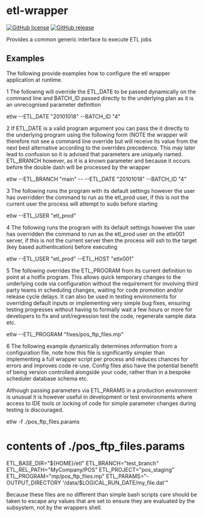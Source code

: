 # etl-wrapper

[![GitHub license](https://img.shields.io/badge/license-GPLv3-blue.svg)](https://raw.githubusercontent.com/NeoOrigin/etl-wrapper/master/LICENSE)
[![GitHub release](https://img.shields.io/github/release/NeoOrigin/etl-wrapper.svg)](https://github.com/NeoOrigin/etl-wrapper/releases/latest)

Provides a common generic interface to execute ETL jobs

## Examples

The following provide examples how to configure the etl wrapper application at runtime.

1 The following will override the ETL_DATE to be passed dynamically on the command line and BATCH_ID passed directly to the underlying plan as it is an unrecognised parameter definition

etlw --ETL_DATE "20101018" --BATCH_ID "4"


2 If ETL_DATE is a valid program argument you can pass the it directly to the underlying program using the following form (NOTE the wrapper will therefore not see a command line override but will receive its value from the next best alternative according to the overrides precedence.  This may later lead to confusion so it is advised that parameters are uniquely named.  ETL_BRANCH however, as it is a known parameter and because it occurs before the double dash will be processed by the wrapper

etlw --ETL_BRANCH "main" -- --ETL_DATE "20101018" --BATCH_ID "4"


3 The following runs the program with its default settings however the user has overridden the command to run as the etl_prod user, if this is not the current user the process will attempt to sudo before starting

etlw --ETL_USER "etl_prod"


4 The following runs the program with its default settings however the user has overridden the command to run as the etl_prod user on the etlx001 server, if this is not the current server then the process will ssh to the target (key based authentication) before executing

etlw --ETL_USER "etl_prod" --ETL_HOST "etlx001"


5 The following overrides the ETL_PROGRAM from its current definition to point at a hotfix program. This allows quick temporary changes to the underlying code via configuration without the requirement for involving third party teams in scheduling changes, waiting for code promotion and/or release cycle delays.  It can also be used in testing environments for overriding default inputs or implementing very simple bug fixes, ensuring testing progresses without having to formally wait a few hours or more for developers to fix and unit/regression test the code, regenerate sample data etc.

etlw --ETL_PROGRAM "fixes/pos_ftp_files.mp"


6 The following example dynamically determines information from a configuration file, note how this file is significantly simpler than implementing a full wrapper script per process and reduces chances for errors and improves code re-use.  Config files also have the potential benefit of being version controlled alongside your code, rather than in a bespoke scheduler database schema etc.  
        
Although passing parameters via ETL_PARAMS in a production environment is unusual it is however useful in development or test environments where access to IDE tools or locking of code for simple parameter changes during testing is discouraged.   
        
etlw -f ./pos_ftp_files.params

# contents of ./pos_ftp_files.params
ETL_BASE_DIR="${HOME}/etl"
ETL_BRANCH="test_branch"
ETL_REL_PATH="MyCompany/POS"
ETL_PROJECT="pos_staging"
ETL_PROGRAM="mp/pos_ftp_files.mp"
ETL_PARAMS="-OUTPUT_DIRECTORY '/data/\$LOGICAL_RUN_DATE/my_file.dat'"

Because these files are no different than simple bash scripts care should be taken to escape any values that are set to ensure they are evaluated by the subsystem, not by the wrappers shell.
